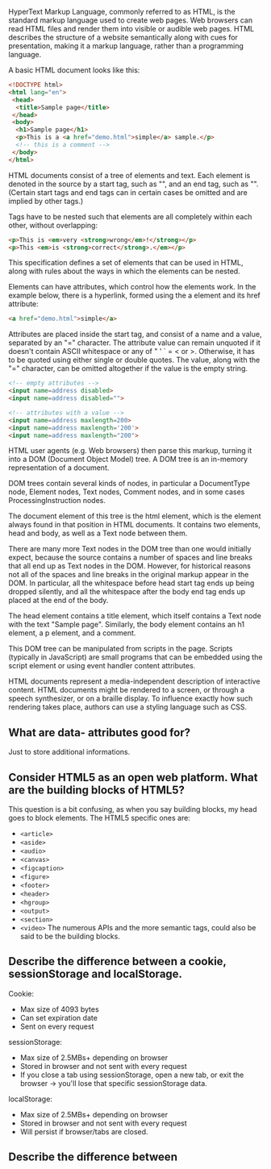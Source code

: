 HyperText Markup Language, commonly referred to as HTML, is the standard markup language used to create web pages. Web browsers can read HTML files and render them into visible or audible web pages. HTML describes the structure of a website semantically along with cues for presentation, making it a markup language, rather than a programming language.

A basic HTML document looks like this:

```html
<!DOCTYPE html>
<html lang="en">
 <head>
  <title>Sample page</title>
 </head>
 <body>
  <h1>Sample page</h1>
  <p>This is a <a href="demo.html">simple</a> sample.</p>
  <!-- this is a comment -->
 </body>
</html>
```

HTML documents consist of a tree of elements and text. Each element is denoted in the source by a start tag, such as "<body>", and an end tag, such as "</body>". (Certain start tags and end tags can in certain cases be omitted and are implied by other tags.)

Tags have to be nested such that elements are all completely within each other, without overlapping:
```html
<p>This is <em>very <strong>wrong</em>!</strong></p>
<p>This <em>is <strong>correct</strong>.</em></p>
```

This specification defines a set of elements that can be used in HTML, along with rules about the ways in which the elements can be nested.

Elements can have attributes, which control how the elements work. In the example below, there is a hyperlink, formed using the a element and its href attribute:
```html
<a href="demo.html">simple</a>
```

Attributes are placed inside the start tag, and consist of a name and a value, separated by an "=" character. The attribute value can remain unquoted if it doesn't contain ASCII whitespace or any of " ' ` = < or >. Otherwise, it has to be quoted using either single or double quotes. The value, along with the "=" character, can be omitted altogether if the value is the empty string.

```html
<!-- empty attributes -->
<input name=address disabled>
<input name=address disabled="">

<!-- attributes with a value -->
<input name=address maxlength=200>
<input name=address maxlength='200'>
<input name=address maxlength="200">
```

HTML user agents (e.g. Web browsers) then parse this markup, turning it into a DOM (Document Object Model) tree. A DOM tree is an in-memory representation of a document.

DOM trees contain several kinds of nodes, in particular a DocumentType node, Element nodes, Text nodes, Comment nodes, and in some cases ProcessingInstruction nodes.

The document element of this tree is the html element, which is the element always found in that position in HTML documents. It contains two elements, head and body, as well as a Text node between them.

There are many more Text nodes in the DOM tree than one would initially expect, because the source contains a number of spaces and line breaks that all end up as Text nodes in the DOM. However, for historical reasons not all of the spaces and line breaks in the original markup appear in the DOM. In particular, all the whitespace before head start tag ends up being dropped silently, and all the whitespace after the body end tag ends up placed at the end of the body.

The head element contains a title element, which itself contains a Text node with the text "Sample page". Similarly, the body element contains an h1 element, a p element, and a comment.

This DOM tree can be manipulated from scripts in the page. Scripts (typically in JavaScript) are small programs that can be embedded using the script element or using event handler content attributes.

HTML documents represent a media-independent description of interactive content. HTML documents might be rendered to a screen, or through a speech synthesizer, or on a braille display. To influence exactly how such rendering takes place, authors can use a styling language such as CSS.

## What are data- attributes good for?
Just to store additional informations.

## Consider HTML5 as an open web platform. What are the building blocks of HTML5?
This question is a bit confusing, as when you say building blocks, my head goes to block elements. The HTML5 specific ones are:
- `<article>`
- `<aside>`
- `<audio>`
- `<canvas>`
- `<figcaption>`
- `<figure>`
- `<footer>`
- `<header>`
- `<hgroup>`
- `<output>`
- `<section>`
- `<video>`
The numerous APIs and the more semantic tags, could also be said to be the building blocks.

## Describe the difference between a cookie, sessionStorage and localStorage.
Cookie:
- Max size of 4093 bytes
- Can set expiration date
- Sent on every request

sessionStorage:
- Max size of 2.5MBs+ depending on browser
- Stored in browser and not sent with every request
- If you close a tab using sessionStorage, open a new tab, or exit the browser -> you'll lose that specific sessionStorage data.

localStorage:
- Max size of 2.5MBs+ depending on browser
- Stored in browser and not sent with every request
- Will persist if browser/tabs are closed.

## Describe the difference between <script>, <script async> and <script defer>
- A regular <script> tag will block rendering of the page, and the page will not continue to load until the script finishes.
- <script async> will run the script asynchronously, meaning that it will not block rendering, but will run as soon as the script is available. This is usually intended for CDN files, or other such files, which do not change the page structure.
- <script defer> will defer the script to run after the page is done parsing and before an onload event.

## Why is it generally a good idea to position CSS <link> between <head></head> and JS <script> just before </body>? Do you know any exceptions?

You usually put the <link> tags in between the <head> to prevent Flash of Unstyled Content which gives the user something to look at while the rest of the page is being parsed.

Since Javascript blocks rendering by default, and the DOM and CSSOM construction can be also be delayed, it is usually best to keep scripts at the bottom of the page.

Exceptions are if you grab the scripts asynchronously, or at least defer them to the end of the page.

## What is progressive rendering?
With HTML progressive rendering is chunking the HTML into separate bits and loading each block as it's finished. Usually, the backend code loads the HTML at once, but if you flush after finishing one part of the structure, it can be rendered immediately to the page.

This can be done asynchronously with different components being loaded as they finish. There's new features which can be used with Web Components making it more standard. Another interesting article on this is from eBay with Async Fragments.

## Semantic Elements
A semantic element clearly describes its meaning to both the browser and the developer.
- Examples of non-semantic elements: `<div>` and `<span>` - Tells nothing about its content.
- Examples of semantic elements: `<form>`, `<table>`, and `<article>` - Clearly defines its content.

HTML5 offers new semantic elements to define different parts of a web page:  
- `<article>`
- `<aside>`
- `<details>`
- `<figcaption>`
- `<figure>`
- `<footer>`
- `<header>`
- `<main>`
- `<mark>`
- `<nav>`
- `<section>`
- `<summary>`
- `<time>`

## Block Elements (also called “flow content”)
Block-level elements are always drawn on a new line after them.

### Paragraphs
The <p> element marks all the text inside it as a distinct paragraph.

### Headings
Headings are like titles, but they’re actually displayed on the page. HTML provides six levels of headings, and the corresponding elements are: <h1>, <h2>, <h3>, … , <h6>. The higher the number, the less prominent the heading.

### unordered lists
Whenever you surround a piece of text with HTML tags, you’re adding new meaning to that text. Wrapping content in <ul> tags tells a browser that whatever is inside should be rendered as an “unordered list”. To denote individual items in that list, you wrap them in <li> tags

### ordered lists
With an unordered list, rearranging the <li> elements shouldn’t change the meaning of the list. If the sequence of list items does matter, you should use an “ordered list” instead. To create an ordered list, simply change the parent <ul> element to <ol>.

## Inline Elements
Inline elements can affect sections of text anywhere within a line.

### emphasis (italic) elements
For instance, <p> is a block-level element, while <em> is an inline element that affects a span of text inside of a paragraph. It stands for “emphasis”, and it’s typically displayed as italicized text.

### strong (bold) elements
If you want to be more emphatic than an <em> tag, you can use <strong>. 

## Empty html elements
The HTML tags we’ve encountered so far either wrap text content (e.g., <p>) or other HTML elements (e.g., <ol>). That’s not the case for all HTML elements. Some of them can be “empty“ or “self-closing”. Line breaks and horizontal rules are the most common empty elements you’ll find. The trailing slash (/) in all empty HTML elements is entirely optional.

### Line breaks
To tell the browser that we want a hard line break, we need to use an explicit <br/> element.

### Horizontal rules
The <hr/> element is a “horizontal rule”, which represents a thematic break. The transition from one scene of a story into the next or between the end of a letter and a postscript are good examples of when a horizontal rule may be appropriate.

## Links/Anchors
Links are created with the <a> element, which stands for “anchor”.

There are three types of links:
- Absolute links: they are the most detailed way you can refer to a web resource. They start with the “scheme” (typically http:// or https://), followed by the domain name of the website, then the path of the target web page.
- Relative links: they point to another file in your website from the vantage point of the file you’re editing.
- Root-relative links:  They are similar to the relative links, but instead of being relative to the current page, they’re relative to the “root” of the entire website. They begin with slash ('/').

Attributes alter the meaning of HTML elements, and sometimes you need to modify more than one aspect of an element. For example, <a> elements also accept a target attribute that defines where to display the page when the user clicks the link. By default, most browsers replace the current page with the new one. We can use the target attribute to ask the browser to open a link in a new window/tab.

## Images
Unlike all the HTML elements we’ve encountered so far, image content is defined outside of the web page that renders it. Fortunately for us, we already have a way to refer to external resources from within an HTML document: absolute, relative, and root-relative URLs.

Images are included in web pages with the <img/> tag and its src attribute, which points to the image file you want to display.

### Image formats
There’s four main image formats in use on the web, and they were all designed to do different things. Understanding their intended purpose goes a long way towards improving the quality of your web pages.

#### JPG images
JPG images are designed for handling large color palettes without exorbitantly increasing file size. This makes them great for photos and images with lots of gradients in them. On the other hand, JPGs don’t allow for transparent pixels.

#### GIT images
GIFs are the go-to option for simple animations, but the trade off is that they’re somewhat limited in terms of color palette—never use them for photos. Transparent pixels are a binary option for GIFs, meaning you can’t have semi-opaque pixels. This can make it difficult to get high levels of detail on a transparent background. For this reason, it’s usually better to use PNG images if you don’t need animation.

#### PNG images
PNGs are great for anything that’s not a photo or animated. For photos, a PNG file of the same quality (as perceived the human eye) would generally be bigger than an equivalent JPG file. However, they do deal with opacity just fine, and they don’t have color palette limitations. This makes them an excellent fit for icons, technical diagrams, logos, etc.

#### SVG images
Unlike the pixel-based image formats above, SVG is a vector-based graphics format, meaning it can scale up or down to any dimension without loss of quality. This property makes SVG images a wonderful tool for responsive design. They’re good for pretty much all the same use cases as PNGs, and you should use them whenever you can.

There is one potential issue with SVGs: for them to display consistently across browsers, you need to convert any text fields to outlines using your image editor. If your images contain a lot of text, this can have a big impact on file size.

### Define dimensions
By default, the <img/> element uses the inherit dimensions of its image file. To get our pixel-based images down to the intended size (75×75), we can use the <img/> element’s width attribute. The width attribute sets an explicit dimension for the image. There’s a corresponding height attribute, as well. Setting only one of them will cause the image to scale proportionally, while defining both will stretch the image. 

### Text alternatives
Adding alt attributes to your <img/> elements is a best practice. It defines a “text alternative” to the image being displayed. This has an impact on both search engines and users with text-only browsers (e.g., people that use text-to-speech software due to a vision impairment).

## Document language
A web page’s default language is defined by the lang attribute on the top-level <html> element. Our document is in English, so we’ll use the en country code as the attribute value (do this for all of the pages we created):

```html
<html lang='en'>
```

If you’re not sure what the country code for your language is, you can look it up [here](http://www.iana.org/assignments/language-subtag-registry/language-subtag-registry) under the Subtag field.

### How do you serve a page with content in multiple languages?
By changing the lang attribute on the html element.

```html
<!-- HTML -->
<html lang="en">

<!-- XHTML -->  
<html xmlns="http://www.w3.org/1999/xhtml" lang="en" xml:lang="en">  
```

Elements can also be wrapped in a lang tag if you have more than one language on the same page.

```html
<div lang="es">Yo no hablo español</div>  
<div lang="fr">Je ne parle pas français</div> 
```

## Character sets
A “character set” is kind of like a digital alphabet for your browser. It’s different from the language of your document in that it only affects how the letters themselves are rendered, not the language of the content.
When you use special characters you will see weird stuff because the default character set for most browsers doesn’t accommodate these one. To fix this, specify a UTF-8 character encoding by adding a <meta> element with a charset attribute to the <head> of our misc/extras.html file:

```html
<meta charset='UTF-8'/>
```

The special characters should now render correctly. These days, UTF-8 is sort of like a universal alphabet for the Internet. Every web page you create should have this line in its <head>.

## Reserved characters
The <, >, and & characters are called “reserved characters” because they aren’t allowed to be inserted into an HTML document without being encoded. This is because they mean something in the HTML syntax: < begins a new tag, > ends a tag, and, as we’re about to learn, & sets off an HTML entity.
Entities always begin with an ampersand (&) and end with a semicolon (;). In between, you put a special code that your browser will interpret as a symbol. In this case, it interprets lt, gt, and amp as less-than, greater-than, and ampersand symbols, respectively. There’s a lot of HTML entities, see https://dev.w3.org/html5/html-author/charref.

## DocType

A DOCTYPE is a required preamble.

DOCTYPEs are required for legacy reasons. When omitted, browsers tend to use a different rendering mode that is incompatible with some specifications. Including the DOCTYPE in a document ensures that the browser makes a best-effort attempt at following the relevant specifications.

In HTML5, the only purpose of the DOCTYPE is to activate full standards mode. Older versions of the HTML standard gave additional meaning to the DOCTYPE, but no browser has ever used the DOCTYPE for anything other than switching between quirks mode and standards mode.

## Quirks Mode and Standards Mode

In the old days of the web, pages were typically written in two versions: One for Netscape Navigator, and one for Microsoft Internet Explorer. When the web standards were made at W3C, browsers could not just start using them, as doing so would break most existing sites on the web. Browsers therefore introduced two modes to treat new standards compliant sites differently from old legacy sites.

There are now three modes used by the layout engines in web browsers: quirks mode, almost standards mode, and full standards mode. In quirks mode, layout emulates nonstandard behavior in Navigator 4 and Internet Explorer 5. This is essential in order to support websites that were built before the widespread adoption of web standards. In full standards mode, the behavior is (hopefully) the behavior described by the HTML and CSS specifications. In almost standards mode, there are only a very small number of quirks implemented.

## XHTML

If you serve your page as XHTML using the application/xhtml+xml MIME type in the Content-Type HTTP header, you do not need a DOCTYPE to enable standards mode, as such documents always use full standards mode. Note however that serving your pages as application/xhtml+xml will cause Internet Explorer 8 to show a download dialog box for an unknown format instead of displaying your page, as the first version of Internet Explorer with support for XHTML is Internet Explorer 9.

If you serve XHTML-like content using the text/html MIME type, browsers will read it as HTML, and you will need the DOCTYPE to use standards mode.

## What's the difference between HTML and XHTML?

HTML:
- Start tags are not required for every element.
- End tags are not required for every element.
- Only void elements such as br, img, and link may be “self-closed” with />.
- Tags and attributes are case-insensitive.
- Attributes do not need to be quoted.
- Some attributes may be empty (such as checked and disabled).
- Special characters, or entities, do not have to be escaped.
- The document must include an HTML5 DOCTYPE

XHTML:
- All elements must have a start tag.
- Non-void elements with a start tag must have an end tag (p and li, for example).
- Any element may be “self-closed” using />.
- Tags and attributes are case sensitive, typically lowercase.
- Attribute values must be enclosed in quotes.
- Empty attributes are forbidden (checked must instead be checked="checked" or checked="true").
- Special characters must be escaped using character entities.
